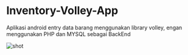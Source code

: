 # Inventory-Volley-App
Aplikasi android entry data barang menggunakan library volley, engan menggunakan PHP dan MYSQL sebagai BackEnd

![shot](https://user-images.githubusercontent.com/79959818/160988222-8c61a70d-6481-4b36-9cf4-2f233aa99cb8.jpg)

